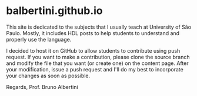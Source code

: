 # balbertini.github.io

This site is dedicated to the subjects that I usually teach at University of São Paulo. Mostly, it includes HDL posts to help students to understand and properly use the language.

I decided to host it on GitHub to allow students to contribute using push request. If you want to make a contribution, please clone the source branch and modify the file that you want (or create one) on the content page. After your modification, issue a push request and I'll do my best to incorporate your changes as soon as possible.

Regards,
Prof. Bruno Albertini
